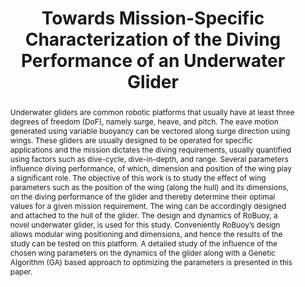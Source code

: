 ---
layout: project-page-new
title: "Towards Mission-Specific Characterization of the Diving Performance of an Underwater Glider"
authors:
  - name: Siddharth D
    sup: 1
  - name: Ridhi P
    sup: 1
  - name: Nagamanikandan G
    sup: 1
  - name: Thiyagarajan R
    sup: 1
  - name: Asokan T.
    sup: 1
affiliations:
  - name: IIIT Hyderabad, India
    link: https://robotics.iiit.ac.in
    sup: 1
permalink: /publications/2022/Siddharth_Underwater-Glider/
abstract: "Underwater gliders are common robotic platforms that usually have at least three degrees of freedom (DoF), namely surge, heave, and pitch. The eave motion generated using variable buoyancy can be vectored along surge direction using wings. These gliders are usually designed to be operated for specific applications and the mission dictates the diving requirements, usually quantified using factors such as dive-cycle, dive-in-depth, and range. Several parameters influence diving performance, of which, dimension and position of the wing play a significant role. The objective of this work is to study the effect of wing parameters such as the position of the wing (along the hull) and its dimensions, on the diving performance of the glider and thereby determine their optimal values for a given mission requirement. The wing can be accordingly designed and attached to the hull of the glider. The design and dynamics of RoBuoy, a novel underwater glider, is used for this study. Conveniently RoBuoy’s design allows modular wing positioning and dimensions, and hence the results of the study can be tested on this platform. A detailed study of the influence of the chosen wing parameters on the dynamics of the glider along with a Genetic Algorithm (GA) based approach to optimizing the parameters is presented in this paper."
paper: https://ieeexplore.ieee.org/document/9775285
#code: https://github.com/sudarshan-s-harithas/CCO-VOXEL 
#supplement: https://iiitaphyd-my.sharepoint.com/personal/avneesh_mishra_research_iiit_ac_in/Documents/Forms/All.aspx?RootFolder=%2Fpersonal%2Favneesh%5Fmishra%5Fresearch%5Fiiit%5Fac%5Fin%2FDocuments%2FRRC%2FOpposing%20View%20Loop%20Closure%2FE2CNN%2FPresented%20Material%2FReF%20Paper&FolderCTID=0x012000A1AB309DA2EB7542856220193D0C0808
#video: https://robotics.iiit.ac.in/publications/2020/deep-mpc-for-visual-servoing/video.mp4
#iframe: https://www.youtube.com/embed/qNAqAlb7m3E # https://www.youtube.com/embed/jhjskX4FQwA

---